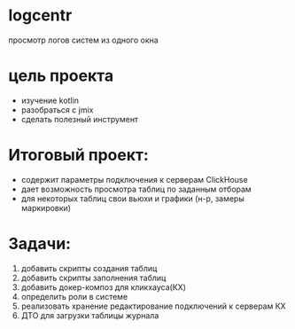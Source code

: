 # logcentr
просмотр логов систем из одного окна

# цель проекта 
 - изучение kotlin
 - разобраться с jmix
 - сделать полезный инструмент

# Итоговый проект:
 - содержит параметры подключения к серверам ClickHouse
 - дает возможность просмотра таблиц по заданным отборам
 - для некоторых таблиц свои вьюхи и графики (н-р, замеры маркировки)

# Задачи:
1. добавить скрипты создания таблиц
2. добавить скрипты заполнения таблиц
3. добавить докер-композ для кликхауса(КХ)
4. определить роли в системе
5. реализовать хранение редактирование подключений к серверам КХ
6. ДТО для загрузки таблицы журнала
